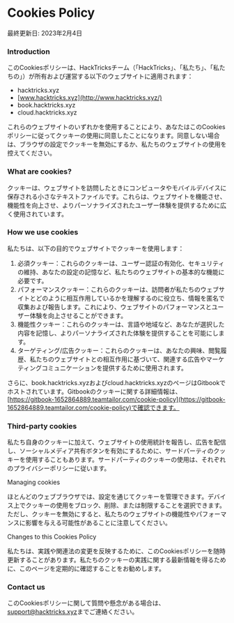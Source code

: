# Cookies Policy

最終更新日: 2023年2月4日

### Introduction

このCookiesポリシーは、HackTricksチーム（「HackTricks」、「私たち」、「私たちの」）が所有および運営する以下のウェブサイトに適用されます：

* hacktricks.xyz
* [www.hacktricks.xyz](http://www.hacktricks.xyz/)
* book.hacktricks.xyz
* cloud.hacktricks.xyz

これらのウェブサイトのいずれかを使用することにより、あなたはこのCookiesポリシーに従ってクッキーの使用に同意したことになります。同意しない場合は、ブラウザの設定でクッキーを無効にするか、私たちのウェブサイトの使用を控えてください。

### What are cookies?

クッキーは、ウェブサイトを訪問したときにコンピュータやモバイルデバイスに保存される小さなテキストファイルです。これらは、ウェブサイトを機能させ、機能性を向上させ、よりパーソナライズされたユーザー体験を提供するために広く使用されています。

### How we use cookies

私たちは、以下の目的でウェブサイトでクッキーを使用します：

1. 必須クッキー：これらのクッキーは、ユーザー認証の有効化、セキュリティの維持、あなたの設定の記憶など、私たちのウェブサイトの基本的な機能に必要です。
2. パフォーマンスクッキー：これらのクッキーは、訪問者が私たちのウェブサイトとどのように相互作用しているかを理解するのに役立ち、情報を匿名で収集および報告します。これにより、ウェブサイトのパフォーマンスとユーザー体験を向上させることができます。
3. 機能性クッキー：これらのクッキーは、言語や地域など、あなたが選択した内容を記憶し、よりパーソナライズされた体験を提供することを可能にします。
4. ターゲティング/広告クッキー：これらのクッキーは、あなたの興味、閲覧履歴、私たちのウェブサイトとの相互作用に基づいて、関連する広告やマーケティングコミュニケーションを提供するために使用されます。

さらに、book.hacktricks.xyzおよびcloud.hacktricks.xyzのページはGitbookでホストされています。Gitbookのクッキーに関する詳細情報は、[https://gitbook-1652864889.teamtailor.com/cookie-policy](https://gitbook-1652864889.teamtailor.com/cookie-policy)で確認できます。

### Third-party cookies

私たち自身のクッキーに加えて、ウェブサイトの使用統計を報告し、広告を配信し、ソーシャルメディア共有ボタンを有効にするために、サードパーティのクッキーを使用することもあります。サードパーティのクッキーの使用は、それぞれのプライバシーポリシーに従います。

Managing cookies

ほとんどのウェブブラウザでは、設定を通じてクッキーを管理できます。デバイス上でクッキーの使用をブロック、削除、または制限することを選択できます。ただし、クッキーを無効にすると、私たちのウェブサイトの機能性やパフォーマンスに影響を与える可能性があることに注意してください。

Changes to this Cookies Policy

私たちは、実践や関連法の変更を反映するために、このCookiesポリシーを随時更新することがあります。私たちのクッキーの実践に関する最新情報を得るために、このページを定期的に確認することをお勧めします。

### Contact us

このCookiesポリシーに関して質問や懸念がある場合は、[support@hacktricks.xyz](mailto:support@hacktricks.xyz)までご連絡ください。

